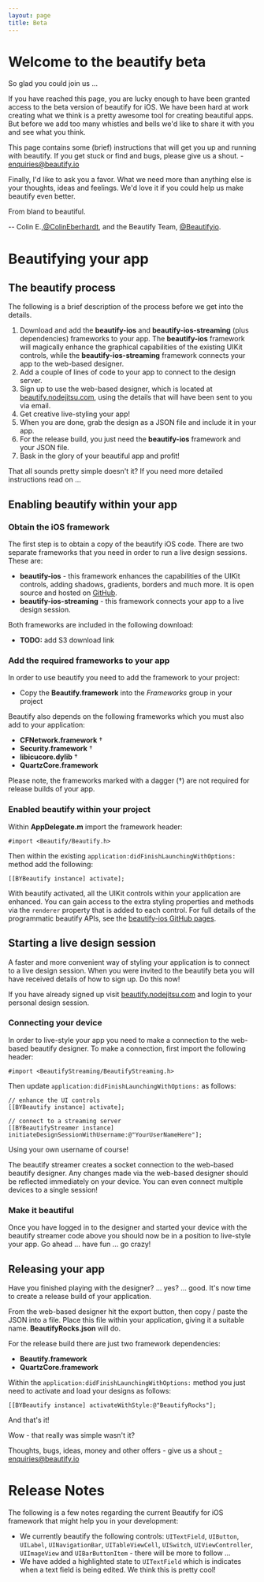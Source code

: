 ```yaml
---
layout: page
title: Beta
---
```


# Welcome to the beautify beta

So glad you could join us ...

If you have reached this page, you are lucky enough to have been granted access to the beta version of beautify for iOS. We have been hard at work creating what we think is a pretty awesome tool for creating beautiful apps. But before we add too many whistles and bells we'd like to share it with you and see what you think.

This page contains some (brief) instructions that will get you up and running with beautify. If you get stuck or find and bugs, please give us a shout. - enquiries@beautify.io

Finally, I'd like to ask you a favor. What we need more than anything else is your thoughts, ideas and feelings. We'd love it if you could help us make beautify even better.

From bland to beautiful.

-- Colin E.,[@ColinEberhardt](https://twitter.com/ColinEberhardt), and the Beautify Team, [@Beautifyio](https://twitter.com/Beautifyio).

# Beautifying your app

## The beautify process

The following is a brief description of the process before we get into the details.

1. Download and add the **beautify-ios** and **beautify-ios-streaming** (plus dependencies) frameworks to your app. The **beautify-ios** framework will magically enhance the graphical capabilities of the existing UIKit controls, while the **beautify-ios-streaming** framework connects your app to the web-based designer.
2. Add a couple of lines of code to your app to connect to the design server.
3. Sign up to use the web-based designer, which is located at [beautify.nodejitsu.com](http://beautify.nodejitsu.com/), using the details that will have been sent to you via email.
4. Get creative live-styling your app!
5. When you are done, grab the design as a JSON file and include it in your app.
6. For the release build, you just need the **beautify-ios** framework and your JSON file.
7. Bask in the glory of your beautiful app and profit!

That all sounds pretty simple doesn't it? If you need more detailed instructions read on ...   

## Enabling beautify within your app

### Obtain the iOS framework

The first step is to obtain a copy of the beautify iOS code. There are two separate frameworks that you need in order to run a live design sessions. These are:

+ **beautify-ios** - this framework enhances the capabilities of the UIKit controls, adding shadows, gradients, borders and much more. It is open source and hosted on [GitHub](https://github.com/beautify/beautify-ios).
+ **beautify-ios-streaming** - this framework connects your app to a live design session.

Both frameworks are included in the following download:

 + **TODO:** add S3 download link 

### Add the required frameworks to your app

In order to use beautify you need to add the framework to your project:

 + Copy the **Beautify.framework** into the *Frameworks* group in your project 

Beautify also depends on the following frameworks which you must also add to your application:  

 + **CFNetwork.framework** †
 + **Security.framework** †
 + **libicucore.dylib** †
 + **QuartzCore.framework**

Please note, the frameworks marked with a dagger (†) are not required for release builds of your app.

### Enabled beautify within your project

Within **AppDelegate.m** import the framework header:

    #import <Beautify/Beautify.h>

Then within the existing `application:didFinishLaunchingWithOptions:` method add the following:

    [[BYBeautify instance] activate];

With beautify activated, all the UIKit controls within your application are enhanced. You can gain access to the extra styling properties and methods via the `renderer` property that is added to each control. For full details of the programmatic beautify APIs, see the [beautify-ios GitHub pages](https://github.com/beautify/beautify-ios). 

## Starting a live design session

A faster and more convenient way of styling your application is to connect to a live design session. When you were invited to the beautify beta you will have received details of how to sign up. Do this now!

If you have already signed up visit [beautify.nodejitsu.com](beautify.nodejitsu.com) and login to your personal design session.

### Connecting your device

In order to live-style your app you need to make a connection to the web-based beautify designer. To make a connection, first import the following header:

    #import <BeautifyStreaming/BeautifyStreaming.h>

Then update `application:didFinishLaunchingWithOptions:` as follows: 

    // enhance the UI controls
    [[BYBeautify instance] activate];
    
    // connect to a streaming server
    [[BYBeautifyStreamer instance] initiateDesignSessionWithUsername:@"YourUserNameHere"];

Using your own username of course!

The beautify streamer creates a socket connection to the web-based beautify designer. Any changes made via the web-based designer should be reflected immediately on your device. You can even connect multiple devices to a single session!

### Make it beautiful

Once you have logged in to the designer and started your device with the beautify streamer code above you should now be in a position to live-style your app. Go ahead ... have fun ... go crazy!

## Releasing your app

Have you finished playing with the designer? ... yes? ... good. It's now time to create a release build of your application.

From the web-based designer hit the export button, then copy / paste the JSON into a file. Place this file within your application, giving it a suitable name. **BeautifyRocks.json** will do.  

For the release build there are just two framework dependencies:

 + **Beautify.framework** 
 + **QuartzCore.framework**

Within the `application:didFinishLaunchingWithOptions:` method you just need to activate and load your designs as follows:

    [[BYBeautify instance] activateWithStyle:@"BeautifyRocks"];

And that's it!

Wow - that really was simple wasn't it? 

Thoughts, bugs, ideas, money and other offers - give us a shout  -enquiries@beautify.io

# Release Notes

The following is a few notes regarding the current Beautify for iOS framework that might help you in your development:

 + We currently beautify the following controls: `UITextField`, `UIButton`, `UILabel`, `UINavigationBar`, `UITableViewCell`, `UISwitch`, `UIViewController`, `UIImageView` and `UIBarButtonItem` - there will be more to follow ...
 + We have added a highlighted state to `UITextField` which is indicates when a text field is being edited. We think this is pretty cool!
 


